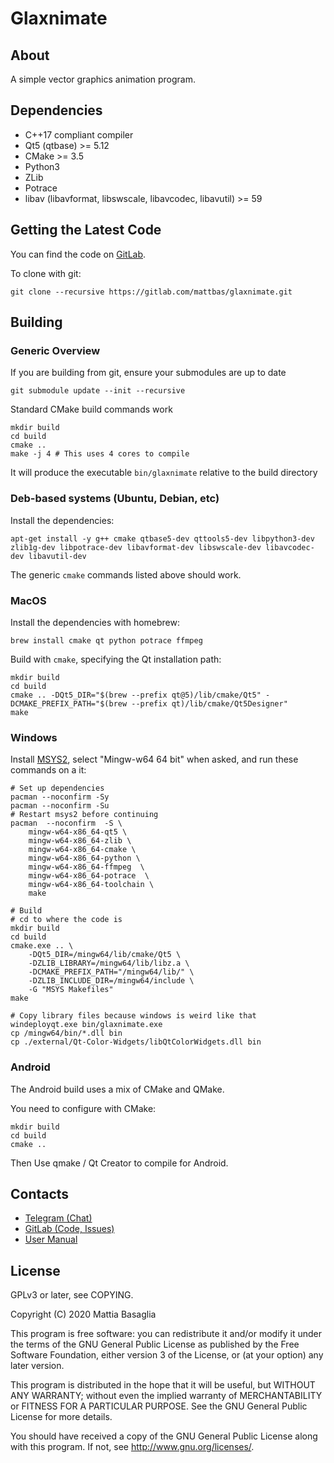 Glaxnimate
=======================================

About
---------------------------------------

A simple vector graphics animation program.


Dependencies
---------------------------------------

* C++17 compliant compiler
* Qt5 (qtbase) >= 5.12
* CMake >= 3.5
* Python3
* ZLib
* Potrace
* libav (libavformat, libswscale, libavcodec, libavutil) >= 59


Getting the Latest Code
---------------------------------------

You can find the code on [GitLab](https://gitlab.com/mattbas/glaxnimate).

To clone with git:

    git clone --recursive https://gitlab.com/mattbas/glaxnimate.git


Building
---------------------------------------

### Generic Overview

If you are building from git, ensure your submodules are up to date

    git submodule update --init --recursive

Standard CMake build commands work

    mkdir build
    cd build
    cmake ..
    make -j 4 # This uses 4 cores to compile

It will produce the executable `bin/glaxnimate` relative to the build directory


### Deb-based systems (Ubuntu, Debian, etc)

Install the dependencies:

    apt-get install -y g++ cmake qtbase5-dev qttools5-dev libpython3-dev zlib1g-dev libpotrace-dev libavformat-dev libswscale-dev libavcodec-dev libavutil-dev

The generic `cmake` commands listed above should work.


### MacOS

Install the dependencies with homebrew:

    brew install cmake qt python potrace ffmpeg

Build with `cmake`, specifying the Qt installation path:

    mkdir build
    cd build
    cmake .. -DQt5_DIR="$(brew --prefix qt@5)/lib/cmake/Qt5" -DCMAKE_PREFIX_PATH="$(brew --prefix qt)/lib/cmake/Qt5Designer"
    make


### Windows

Install [MSYS2](https://www.msys2.org/), select "Mingw-w64 64 bit" when asked, and run these commands on a it:

    # Set up dependencies
    pacman --noconfirm -Sy
    pacman --noconfirm -Su
    # Restart msys2 before continuing
    pacman  --noconfirm  -S \
        mingw-w64-x86_64-qt5 \
        mingw-w64-x86_64-zlib \
        mingw-w64-x86_64-cmake \
        mingw-w64-x86_64-python \
        mingw-w64-x86_64-ffmpeg  \
        mingw-w64-x86_64-potrace  \
        mingw-w64-x86_64-toolchain \
        make

    # Build
    # cd to where the code is
    mkdir build
    cd build
    cmake.exe .. \
        -DQt5_DIR=/mingw64/lib/cmake/Qt5 \
        -DZLIB_LIBRARY=/mingw64/lib/libz.a \
        -DCMAKE_PREFIX_PATH="/mingw64/lib/" \
        -DZLIB_INCLUDE_DIR=/mingw64/include \
        -G "MSYS Makefiles"
    make

    # Copy library files because windows is weird like that
    windeployqt.exe bin/glaxnimate.exe
    cp /mingw64/bin/*.dll bin
    cp ./external/Qt-Color-Widgets/libQtColorWidgets.dll bin
    

### Android

The Android build uses a mix of CMake and QMake.

You need to configure with CMake:

    mkdir build
    cd build
    cmake ..
    
Then Use qmake / Qt Creator to compile for Android.


Contacts
---------------------------------------

* [Telegram (Chat)](https://t.me/Glaxnimate)
* [GitLab (Code, Issues)](https://gitlab.com/mattbas/glaxnimate)
* [User Manual](https://glaxnimate.mattbas.org)


License
---------------------------------------

GPLv3 or later, see COPYING.

Copyright (C) 2020 Mattia Basaglia

This program is free software: you can redistribute it and/or modify
it under the terms of the GNU General Public License as published by
the Free Software Foundation, either version 3 of the License, or
(at your option) any later version.

This program is distributed in the hope that it will be useful,
but WITHOUT ANY WARRANTY; without even the implied warranty of
MERCHANTABILITY or FITNESS FOR A PARTICULAR PURPOSE.  See the
GNU General Public License for more details.

You should have received a copy of the GNU General Public License
along with this program.  If not, see <http://www.gnu.org/licenses/>.
